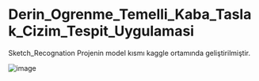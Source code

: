 # Derin_Ogrenme_Temelli_Kaba_Taslak_Cizim_Tespit_Uygulamasi
Sketch_Recognation
Projenin model kısmı kaggle ortamında geliştirilmiştir.

![image](https://github.com/alihaydar29/Derin_Ogrenme_Temelli_Kaba_Taslak_Cizim_Tespit_Uygulamasi/assets/90692465/f6396419-6ab4-46d8-8294-e87c1fe6e5f4)








